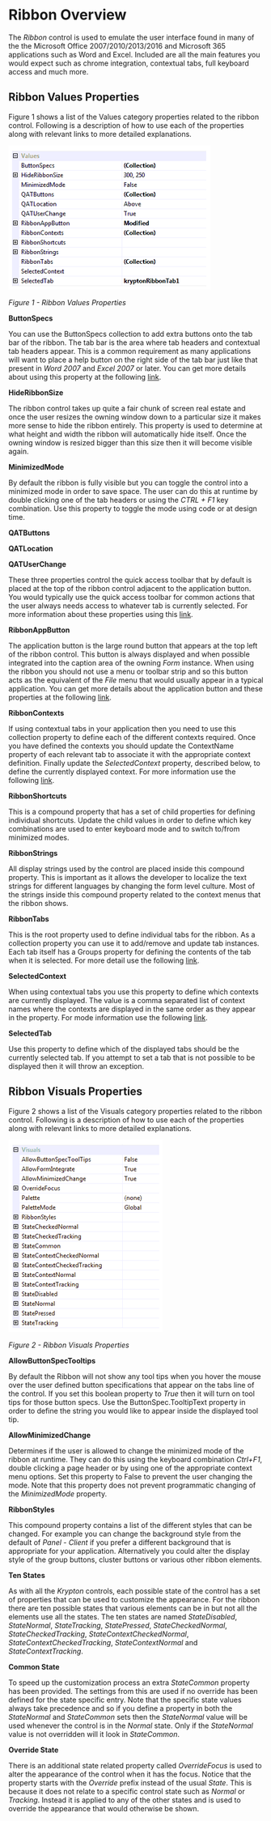 # Ribbon Overview

The *Ribbon* control is used to emulate the user interface found in many of the the Microsoft Office 2007/2010/2013/2016 and Microsoft 365 applications such as Word and Excel. Included are all the main features you would expect such as chrome integration, contextual tabs, full keyboard access and much more.

## Ribbon Values Properties
Figure 1 shows a list of the Values category properties related to the ribbon control. Following is a description of how to use each of the properties along with relevant links to more detailed explanations.

![](RibbonValuesProps.png)

*Figure 1 - Ribbon Values Properties*

**ButtonSpecs**

You can use the ButtonSpecs collection to add extra buttons onto the tab bar of the ribbon. The tab bar is the area where tab headers and contextual tab headers appear. This is a common requirement as many applications will want to place a help button on the right side of the tab bar just like that present in *Word 2007* and *Excel 2007* or later. You can get more details about using this property at the following [link](ButtonSpecs.md).

**HideRibbonSize**

The ribbon control takes up quite a fair chunk of screen real estate and once the user resizes the owning window down to a particular size it makes more sense to hide the ribbon entirely. This property is used to determine at what height and width the ribbon will automatically hide itself. Once the owning window is resized bigger than this size then it will become visible again.

**MinimizedMode**

By default the ribbon is fully visible but you can toggle the control into a minimized mode in order to save space. The user can do this at runtime by double clicking one of the tab headers or using the *CTRL + F1* key combination. Use this property to toggle the mode using code or at design time.

**QATButtons**

**QATLocation**

**QATUserChange**

These three properties control the quick access toolbar that by default is placed at the top of the ribbon control adjacent to the application button. You would typically use the quick access toolbar for common actions that the user always needs access to whatever tab is currently selected. For more information about these properties using this [link](KryptonRibbonQuickAccessToolbar.md).

**RibbonAppButton**

The application button is the large round button that appears at the top left of the ribbon control. This button is always displayed and when possible integrated into the caption area of the owning *Form* instance. When using the ribbon you should not use a menu or toolbar strip and so this button acts as the equivalent of the *File* menu that would usually appear in a typical application. You can get more details about the application button and these properties at the following [link](KryptonRibbonApplicationButton.md).

**RibbonContexts**

If using contextual tabs in your application then you need to use this collection property to define each of the different contexts required. Once you have defined the contexts you should update the ContextName property of each relevant tab to associate it with the appropriate context definition. Finally update the *SelectedContext* property, described below, to define the currently displayed context. For more information use the following [link](KryptonRibbonContextualTabs.md).

**RibbonShortcuts**

This is a compound property that has a set of child properties for defining individual shortcuts. Update the child values in order to define which key combinations are used to enter keyboard mode and to switch to/from minimized modes.

**RibbonStrings**

All display strings used by the control are placed inside this compound property. This is important as it allows the developer to localize the text strings for different languages by changing the form level culture. Most of the strings inside this compound property related to the context menus that the ribbon shows.

**RibbonTabs**

This is the root property used to define individual tabs for the ribbon. As a collection property you can use it to add/remove and update tab instances. Each tab itself has a Groups property for defining the contents of the tab when it is selected. For more detail use the following [link](KryptonRibbonTabs.md).

**SelectedContext**

When using contextual tabs you use this property to define which contexts are currently displayed. The value is a comma separated list of context names where the contexts are displayed in the same order as they appear in the property. For mode information use the following [link](KryptonRibbonContextualTabs.md).

**SelectedTab**

Use this property to define which of the displayed tabs should be the currently selected tab. If you attempt to set a tab that is not possible to be displayed then it will throw an exception.

## Ribbon Visuals Properties
Figure 2 shows a list of the Visuals category properties related to the ribbon control. Following is a description of how to use each of the properties along with relevant links to more detailed explanations.

![](RibbonVisualsProps.png)

*Figure 2 - Ribbon Visuals Properties*

**AllowButtonSpecTooltips**

By default the Ribbon will not show any tool tips when you hover the mouse over the user defined button specifications that appear on the tabs line of the control. If you set this boolean property to *True* then it will turn on tool tips for those button specs. Use the ButtonSpec.TooltipText property in order to define the string you would like to appear inside the displayed tool tip.

**AllowMinimizedChange**

Determines if the user is allowed to change the minimized mode of the ribbon at runtime. They can do this using the keyboard combination *Ctrl+F1*, double clicking a page header or by using one of the appropriate context menu options. Set this property to False to prevent the user changing the mode. Note that this property does not prevent programmatic changing of the *MinimizedMode* property.

**RibbonStyles**

This compound property contains a list of the different styles that can be changed. For example you can change the background style from the default of *Panel - Client* if you prefer a different background that is appropriate for your application. Alternatively you could alter the display style of the group buttons, cluster buttons or various other ribbon elements.

**Ten States**

As with all the *Krypton* controls, each possible state of the control has a set of properties that can be used to customize the appearance. For the ribbon there are ten possible states that various elements can be in but not all the elements use all the states. The ten states are named *StateDisabled*, *StateNormal*, *StateTracking*, *StatePressed*, *StateCheckedNormal*, *StateCheckedTracking*, *StateContextCheckedNormal*, *StateContextCheckedTracking*, *StateContextNormal* and *StateContextTracking*.

**Common State**

To speed up the customization process an extra *StateCommon* property has been provided. The settings from this are used if no override has been defined for the state specific entry. Note that the specific state values always take precedence and so if you define a property in both the *StateNormal* and *StateCommon* sets then the *StateNormal* value will be used whenever the control is in the *Normal* state. Only if the *StateNormal* value is not overridden will it look in *StateCommon*.

**Override State**

There is an additional state related property called *OverrideFocus* is used to alter the appearance of the control when it has the focus. Notice that the property starts with the *Override* prefix instead of the usual *State*. This is because it does not relate to a specific control state such as *Normal* or *Tracking*. Instead it is applied to any of the other states and is used to override the appearance that would otherwise be shown.
